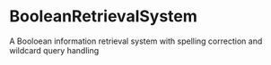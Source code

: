 # BooleanRetrievalSystem
A Booloean information retrieval system with spelling correction and wildcard query handling

